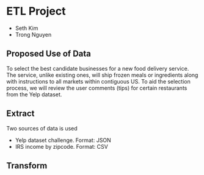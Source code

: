 # ETL Project
* Seth Kim
* Trong Nguyen

## Proposed Use of Data
To select the best candidate businesses for a new food delivery service.  The service, unlike existing ones, will ship frozen meals or ingredients along with instructions to all markets within contiguous US.  To aid the selection process, we will review the user comments (tips) for certain restaurants from the Yelp dataset.

## Extract
Two sources of data is used
* Yelp dataset challenge.  Format: JSON
* IRS income by zipcode. Format: CSV

## Transform


